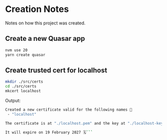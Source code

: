 # Creation Notes

Notes on how this project was created.

## Create a new Quasar app

```sh
nvm use 20
yarn create quasar
```

## Create trusted cert for localhost

```sh
mkdir ./src/certs
cd ./src/certs
mkcert localhost
```

Output:

```sh
Created a new certificate valid for the following names 📜
 - "localhost"

The certificate is at "./localhost.pem" and the key at "./localhost-key.pem" ✅

It will expire on 19 February 2027 🗓```
